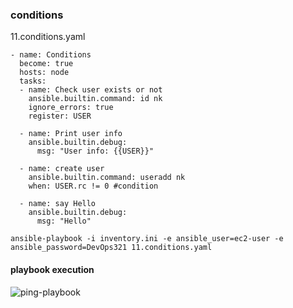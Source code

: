### conditions

11.conditions.yaml
```
- name: Conditions
  become: true
  hosts: node
  tasks:
  - name: Check user exists or not
    ansible.builtin.command: id nk
    ignore_errors: true
    register: USER

  - name: Print user info
    ansible.builtin.debug:
      msg: "User info: {{USER}}"
  
  - name: create user
    ansible.builtin.command: useradd nk
    when: USER.rc != 0 #condition

  - name: say Hello
    ansible.builtin.debug:
      msg: "Hello"
```
```
ansible-playbook -i inventory.ini -e ansible_user=ec2-user -e ansible_password=DevOps321 11.conditions.yaml
```
#### playbook execution
![ping-playbook](../img/condition-playbook.png)